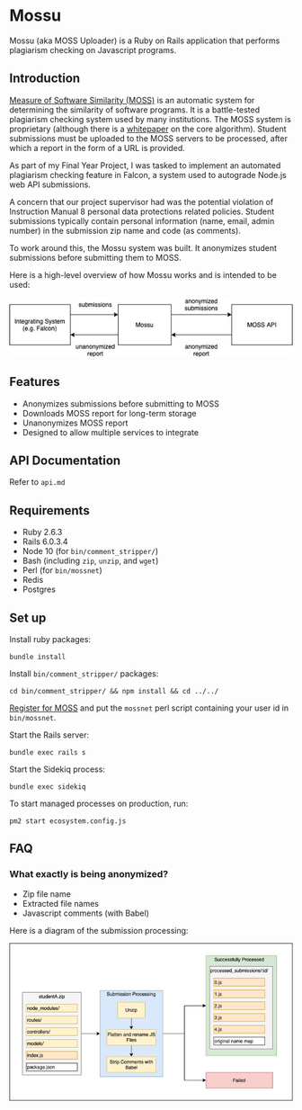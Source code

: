 # Mossu

Mossu (aka MOSS Uploader) is a Ruby on Rails application that performs plagiarism checking on Javascript programs.

## Introduction

[Measure of Software Similarity (MOSS)](https://theory.stanford.edu/~aiken/moss/) is an automatic system for determining the similarity of software programs. It is a battle-tested plagiarism checking system used by many institutions. The MOSS system is proprietary (although there is a [whitepaper](https://theory.stanford.edu/~aiken/publications/papers/sigmod03.pdf) on the core algorithm). Student submissions must be uploaded to the MOSS servers to be processed, after which a report in the form of a URL is provided.

As part of my Final Year Project, I was tasked to implement an automated plagiarism checking feature in Falcon, a system used to autograde Node.js web API submissions.

A concern that our project supervisor had was the potential violation of Instruction Manual 8 personal data protections related policies. Student submissions typically contain personal information (name, email, admin number) in the submission zip name and code (as comments).

To work around this, the Mossu system was built. It anonymizes student submissions before submitting them to MOSS.

Here is a high-level overview of how Mossu works and is intended to be used:

![](docs/overview.jpg)

## Features

- Anonymizes submissions before submitting to MOSS
- Downloads MOSS report for long-term storage
- Unanonymizes MOSS report
- Designed to allow multiple services to integrate

## API Documentation

Refer to `api.md`

## Requirements

- Ruby 2.6.3
- Rails 6.0.3.4
- Node 10 (for `bin/comment_stripper/`)
- Bash (including `zip`, `unzip`, and `wget`)
- Perl (for `bin/mossnet`)
- Redis
- Postgres

## Set up

Install ruby packages:

```
bundle install
```

Install `bin/comment_stripper/` packages:

```
cd bin/comment_stripper/ && npm install && cd ../../
```

[Register for MOSS](http://moss.stanford.edu/general/moss.html) and put the `mossnet` perl script containing your user id in `bin/mossnet`.

Start the Rails server:

```
bundle exec rails s
```

Start the Sidekiq process:

```
bundle exec sidekiq
```

To start managed processes on production, run:

```
pm2 start ecosystem.config.js
```

## FAQ

### What exactly is being anonymized?

- Zip file name
- Extracted file names
- Javascript comments (with Babel)

Here is a diagram of the submission processing:

![](docs/submission_processing.jpg)

